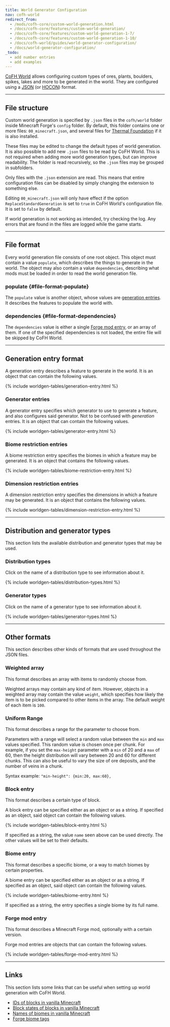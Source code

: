 ```yaml
---
title: World Generator Configuration
nav: cofh-world
redirect_from:
  - /mods/cofh-core/custom-world-generation.html
  - /docs/cofh-core/features/custom-world-generation/
  - /docs/cofh-core/features/custom-world-generation-1-7/
  - /docs/cofh-core/features/custom-world-generation-1-10/
  - /docs/cofh-world/guides/world-generator-configuration/
  - /docs/world-generator-configuration/
_todo:
  - add number entries
  - add examples
---
```


[CoFH World](/docs/cofh-world/) allows configuring custom types of ores, plants,
boulders, spikes, lakes and more to be generated in the world. They are
configured using a [JSON](http://www.json.org/) (or
[HOCON](https://github.com/lightbend/config/blob/master/HOCON.md)) format.


---


File structure
--------------

Custom world generation is specified by `.json` files in the `cofh/world` folder
inside Minecraft Forge's `config` folder. By default, this folder contains one
or more files: `00_minecraft.json`, and several files for [Thermal
Foundation](/docs/thermal-foundation/) if it is also installed.

These files may be edited to change the default types of world generation. It is
also possible to add new `.json` files to be read by CoFH World. This is not
required when adding more world generation types, but can improve readability.
The folder is read recursively, so the `.json` files may be grouped in
subfolders.

Only files with the `.json` extension are read. This means that entire
configuration files can be disabled by simply changing the extension to
something else.

Editing `00_minecraft.json` will only have effect if the option
`ReplaceStandardGeneration` is set to `true` in CoFH World's configuration file.
It is set to `false` by default.

If world generation is not working as intended, try checking the log. Any errors
that are found in the files are logged while the game starts.


---


File format
-----------

Every world generation file consists of one root object. This object must
contain a value `populate`, which describes the things to generate in the world.
The object may also contain a value `dependencies`, describing what mods must be
loaded in order to read the world generation file.


### populate {#file-format-populate}
The `populate` value is another object, whose values are [generation
entries](#generation-entry-format). It describes the features to populate the
world with.


### dependencies {#file-format-dependencies}
The `dependencies` value is either a single [Forge mod entry](#forge-mod-entry),
or an array of them. If one of the specified dependencies is not loaded, the
entire file will be skipped by CoFH World.


---


Generation entry format
-----------------------

A generation entry describes a feature to generate in the world. It is an object
that can contain the following values.

{% include worldgen-tables/generation-entry.html %}


### Generator entries
A generator entry specifies which generator to use to generate a feature, and
also configures said generator. Not to be confused with *generation* entries. It
is an object that can contain the following values.

{% include worldgen-tables/generator-entry.html %}


### Biome restriction entries
A biome restriction entry specifies the biomes in which a feature may be
generated. It is an object that contains the following values.

{% include worldgen-tables/biome-restriction-entry.html %}


### Dimension restriction entries
A dimension restriction entry specifies the dimensions in which a feature may be
generated. It is an object that contains the following values.

{% include worldgen-tables/dimension-restriction-entry.html %}


---


Distribution and generator types
--------------------------------

This section lists the available distribution and generator types that may be
used.


### Distribution types
Click on the name of a distribution type to see information about it.

{% include worldgen-tables/distribution-types.html %}


### Generator types
Click on the name of a generator type to see information about it.

{% include worldgen-tables/generator-types.html %}


---


Other formats
-------------

This section describes other kinds of formats that are used throughout the JSON
files.


### Weighted array
This format describes an array with items to randomly choose from.

Weighted arrays may contain any kind of item. However, objects in a weighted
array may contain the value `weight`, which specifies how likely the item is to
be picked compared to other items in the array. The default weight of each item
is `100`.


### Uniform Range
This format describes a range for the parameter to choose from.

Parameters with a range will select a random value between the `min` and `max` values specified. This random value is chosen once per chunk. For example, if you set the `max-height` parameter with a `min` of 20 and a `max` of 60, then the height distribution will vary between 20 and 60 for different chunks. This can also be useful to vary the size of ore deposits, and the number of veins in a chunk.

Syntax example:
`"min-height": {min:20, max:60},`


### Block entry
This format describes a certain type of block.

A block entry can be specified either as an object or as a string. If specified
as an object, said object can contain the following values.

{% include worldgen-tables/block-entry.html %}

If specified as a string, the value `name` seen above can be used directly. The
other values will be set to their defaults.


### Biome entry
This format describes a specific biome, or a way to match biomes by certain
properties.

A biome entry can be specified either as an object or as a string. If specified
as an object, said object can contain the following values.

{% include worldgen-tables/biome-entry.html %}

If specified as a string, the entry specifies a single biome by its full name.


### Forge mod entry
This format describes a Minecraft Forge mod, optionally with a certain version.

Forge mod entries are objects that can contain the following values.

{% include worldgen-tables/forge-mod-entry.html %}


---


Links
-----

This section lists some links that can be useful when setting up world
generation with CoFH World.

* [IDs of blocks in vanilla Minecraft](http://minecraft.gamepedia.com/Data_values#Block_IDs)
* [Block states of blocks in vanilla Minecraft](http://minecraft.gamepedia.com/Block_states#List_of_block_states)
* [Names of biomes in vanilla Minecraft](http://minecraft.gamepedia.com/Data_values#Biome_IDs)
* [Forge biome tags](https://pastebin.com/0NH383ps)
